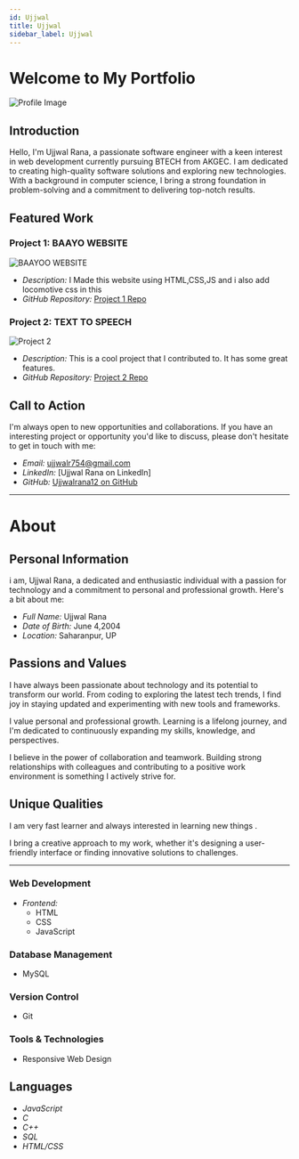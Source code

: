 ```yaml
---
id: Ujjwal
title: Ujjwal
sidebar_label: Ujjwal
---
```


# Welcome to My Portfolio


![Profile Image](https://photos.app.goo.gl/L6L67kKyjV1oQmhy8)

## Introduction

Hello, I'm Ujjwal Rana, a passionate software engineer with a keen interest in web development currently pursuing BTECH from AKGEC. I am dedicated to creating high-quality software solutions and exploring new technologies. With a background in computer science, I bring a strong foundation in problem-solving and a commitment to delivering top-notch results.

## Featured Work

### Project 1: BAAYO WEBSITE

![BAAYOO WEBSITE](https://yt3.googleusercontent.com/ytc/AOPolaRdxCYq52RLjjRX0iifU7GCor_7CNlDeIxEUMwwKQ=s900-c-k-c0x00ffffff-no-rj)

- *Description:* I Made this website using HTML,CSS,JS and i also add locomotive css in this
- *GitHub Repository:* [Project 1 Repo](https://github.com/UjjwalRana12/baayo)

### Project 2: TEXT TO SPEECH 

![Project 2](https://addons.mozilla.org/user-media/previews/full/219/219717.png?modified=1622132156)

- *Description:* This is a cool project that I contributed to. It has some great features.
- *GitHub Repository:* [Project 2 Repo](https://github.com/UjjwalRana12/bot-speech)

## Call to Action

I'm always open to new opportunities and collaborations. If you have an interesting project or opportunity you'd like to discuss, please don't hesitate to get in touch with me:

- *Email:* ujjwalr754@gmail.com
- *LinkedIn:* [Ujjwal Rana on LinkedIn]
- *GitHub:* [Ujjwalrana12 on GitHub](https://github.com/UjjwalRana12)




-------------------------------------------------

# About


## Personal Information

i am, Ujjwal Rana, a dedicated and enthusiastic individual with a passion for technology and a commitment to personal and professional growth. Here's a bit about me:

- *Full Name:* Ujjwal Rana
- *Date of Birth:* June 4,2004
- *Location:* Saharanpur, UP

## Passions and Values


I have always been passionate about technology and its potential to transform our world. From coding to exploring the latest tech trends, I find joy in staying updated and experimenting with new tools and frameworks.


I value personal and professional growth. Learning is a lifelong journey, and I'm dedicated to continuously expanding my skills, knowledge, and perspectives.


I believe in the power of collaboration and teamwork. Building strong relationships with colleagues and contributing to a positive work environment is something I actively strive for.


## Unique Qualities

I am very fast learner and always interested in learning new things .


I bring a creative approach to my work, whether it's designing a user-friendly interface or finding innovative solutions to challenges.








-------------------------------------------------



### Web Development

- *Frontend:*
  - HTML
  - CSS
  - JavaScript
  


### Database Management

- MySQL


### Version Control

- Git

### Tools & Technologies


- Responsive Web Design


## Languages

- *JavaScript*
- *C*
- *C++*
- *SQL*
- *HTML/CSS*
